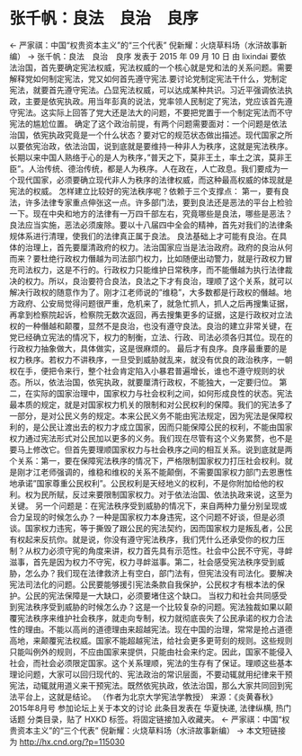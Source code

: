 # 张千帆：良法　良治　良序

← 严家祺：中国“权贵资本主义”的“三个代表”
倪新耀：火烧草料场（水浒故事新编） →
张千帆：良法　良治　良序
发表于 2015 年 09 月 10 日 由 lixindai
要依法治国，首先要确定宪法权威，宪法权威的一个核心就是党和法的关系问题。需要解释党如何制定宪法，党又如何首先遵守宪法.要讨论党制定宪法干什么，党制定宪法，就要首先遵守宪法。凸显宪法权威，可以达成某种共识。习近平强调依法执政，主要是依宪执政。用当年彭真的说法，党率领人民制定了宪法，党应该首先遵守宪法。这实际上回答了党大还是法大的问题，不要把党置于一个制定宪法而不守宪法的尴尬位置。
确定了这个政治前提，有两个问题需要面对：一个问题是依法治国，依宪执政究竟是一个什么状态？要对它的规范状态做出描述。现代国家之所以要依宪治政，依法治国，说到底就是要维持一种非人为秩序，这就是宪法秩序。长期以来中国人熟络于心的是人为秩序，”普天之下，莫非王土，率土之滨，莫非王臣”。人治传统、德治传统，都是人为秩序。人在政在，人亡政息。我们要成为一个现代国家，必须要确立现代非人为秩序的法律权威，而这种最高权威的体现就是宪法的权威。
怎样建立比较好的宪法秩序呢？依赖于三个支撑点：
第一，要有良法，许多法律专家重点伸张这一点。许多部门法，要到良法还是恶法的平台上检验一下。现在中央和地方的法律有一万四千部左右，究竟哪些是良法，哪些是恶法？良法应当实施，恶法必须废除。要以十八届四中全会的精神，首先对我们的法律条规体系进行清理，使我们的法律真正属于良法。
良法基础上才可能有良治。在具体的治理上，首先要厘清政府的权力。法治国家应当是法治政府。政府的良治从何而来？要杜绝行政权力僭越为司法部门权力，比如随便出动警力，就是行政权力冒充司法权力，这是不行的。行政权力只能维护日常秩序，而不能僭越为执行法律裁决的权力。所以，良治要符合良法，良法之下才有良治，理顺了这个关系，就可以解决行政权的随意作为了。刚才江老师说的”维稳”，大多数都是行政权的僭越。地方政府、公安局觉得问题很严重，危机来了，就急忙抓人，抓人之后再搜集证据，再拿到检察院起诉，检察院无数次返回，再去搜集更多的证据，这是行政权对立法权的一种僭越和颠覆，显然不是良治，也没有遵守良法。良治的建立非常关键，在党已经确立宪法的情况下，权力的制衡，立法、行政、司法必须各归其位。现在的行政权力抽象做大，具体做实，这是很麻烦的。
最后才有良序。良序最重要的是权力秩序。若权力不讲秩序，一旦受到威胁就乱来，就没有优良的政治秩序，一朝权在手，便把令来行，整个社会肯定陷入小暴君普遍增长，谁也不遵守规则的状态。所以，依法治国，依宪执政，就要厘清行政权，不能独大，一定要归位。
第二，在实际的国家治理中，国家权力与社会权利之间，如何形成良性的状态。宪法最本质的规定，就是对国家权力机关的限制和对公民权利的保障。我们的宪法多了一部分，是对公民义务的规定。本来公民义务不能由宪法规定，因为宪法是保障权利的，是公民让渡出去的权力才成立国家，因而只能保障公民的权利，不能由国家权力通过宪法形式对公民加以更多的义务。我们现在尽管有这个义务累赘，也不是要马上修改它。但首先要理顺国家权力与社会秩序之间的相互关系。说到底就是两个关系：第一，要在保障宪法秩序的情况下，严格限制国家权力打压社会权利。就是刚才江老师强调的，维稳和维权的关系不能颠倒，不需要国家权力部门去恩惠性地承诺”国家尊重公民权利”。公民权利是天经地义的权利，不是你附加给他的权利。权为民所赋，反过来要限制国家权力。对于依法治国、依法执政来说，这至为关键。
另一个问题是：在宪法秩序受到威胁的情况下，来自两种力量分别呈现或合力呈现的时候怎么办？一种是国家权力本身违宪，这个问题不好谈，但是必须谈。国家权力违宪，等于撕毁了跟公民的宪法契约，因而国家权力是叛乱者，公民有权起来反抗你。就是说，你没有遵守宪法秩序，我们凭什么还承受你的权力压制？从权力必须守宪的角度来讲，权力首先具有示范性。社会中公民不守宪，寻衅滋事，首先是因为权力不守宪，权力寻衅滋事。第二，社会感受宪法秩序受到威胁，怎么办？我们现在法律救济上有空白，部门法有，但宪法没有司法化。要解决宪法司法化的问题。公民要能够援引宪法条款自我保护，公民权才有根本法的保护。公民的宪法保障是一大缺口，必须要堵住这个缺口。
当权力和社会共同感受到宪法秩序受到威胁的时候怎么办？这是一个比较复杂的问题。宪法独裁如果以颠覆宪法秩序来维护社会秩序，就走向专制，权力就彻底丧失了公民承诺的权力合法性的理由。不能以高尚的道德理由来超越宪法。现在中国的治理，常常是抢占道德高地，来颠覆宪法权威。国家不能超越宪法，给社会更多更苛刻的规则。这些规则只能叫例外的规则，不应由国家来提供，只能由社会来约定。因此，国家不能侵入社会，而社会必须限定国家。这个关系理顺，宪法的生存有了保证。理顺这些基本理论问题，大家可以回归现代的、宪法政治的常识层面，不要动辄就用纪律来干预宪法，动辄就用道义来干预宪法。既然依宪执政，依法治国，那么大家共同回到宪法平台上，这就是结论。
（作者为北京大学宪法学教授）
来源：《炎黄春秋》2015年8月号
参加论坛上关于本文的讨论
此条目发表在 华夏快递, 法律纵横, 热门话题 分类目录，贴了 HXKD 标签。将固定链接加入收藏夹。
← 严家祺：中国“权贵资本主义”的“三个代表”
倪新耀：火烧草料场（水浒故事新编） →
本文短链接为 http://hx.cnd.org/?p=115030